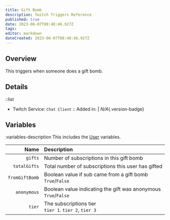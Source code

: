 ```yaml
---
title: Gift Bomb
description: Twitch Triggers Reference
published: true
date: 2023-06-07T08:48:46.927Z
tags: 
editor: markdown
dateCreated: 2023-06-07T08:48:46.927Z
---
```


## Overview
This triggers when someone does a gift bomb.

## Details
::list
- Twitch Service: `Chat Client`
::
Added in: | *N/A*{.version-badge}

## Variables
:variables-description
This includes the [User](/Variables/User-Variables) variables.

Name | Description
----:|:------------
`gifts` | Number of subscriptions in this gift bomb
`totalGifts` | Total number of subscriptions this user has gifted
`fromGiftBomb` | Boolean value if sub came from a gift bomb <br>  `True`/`False` 
`anonymous` | Boolean value indicating the gift was anonymous <br> `True`/`False` 
`tier` | The subscriptions tier <br> `tier 1`. `tier 2`, `tier 3`